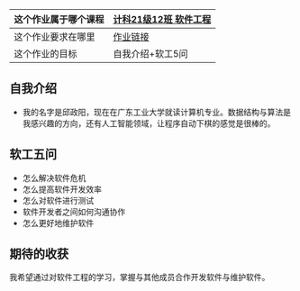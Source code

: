 | 这个作业属于哪个课程 | [计科21级12班 软件工程](https://edu.cnblogs.com/campus/gdgy/CSGrade21-12) |
| ----------------- |--------------- |
| 这个作业要求在哪里| [作业链接](https://edu.cnblogs.com/campus/gdgy/CSGrade21-12/homework/13015) |
| 这个作业的目标 | 自我介绍+软工5问 |

自我介绍
----
  - 我的名字是邱政阳，现在在广东工业大学就读计算机专业。数据结构与算法是我感兴趣的方向，还有人工智能领域，让程序自动下棋的感觉是很棒的。

软工五问
---
  - 怎么解决软件危机
  - 怎么提高软件开发效率
  - 怎么对软件进行测试
  - 软件开发者之间如何沟通协作
  - 怎么更好地维护软件

期待的收获
---
我希望通过对软件工程的学习，掌握与其他成员合作开发软件与维护软件。
